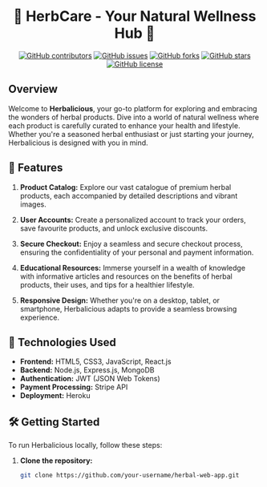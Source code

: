 <div align="center">

# 🌿 HerbCare - Your Natural Wellness Hub 🌿

[![GitHub contributors](https://img.shields.io/github/contributors/your-username/herbal-web-app.svg)](https://github.com/your-username/herbal-web-app/graphs/contributors)
[![GitHub issues](https://img.shields.io/github/issues/your-username/herbal-web-app.svg)](https://github.com/your-username/herbal-web-app/issues)
[![GitHub forks](https://img.shields.io/github/forks/your-username/herbal-web-app.svg)](https://github.com/your-username/herbal-web-app/network)
[![GitHub stars](https://img.shields.io/github/stars/your-username/herbal-web-app.svg)](https://github.com/your-username/herbal-web-app/stargazers)
[![GitHub license](https://img.shields.io/github/license/your-username/herbal-web-app.svg)](https://github.com/your-username/herbal-web-app/blob/main/LICENSE)

</div>

## Overview

Welcome to **Herbalicious**, your go-to platform for exploring and embracing the wonders of herbal products. Dive into a world of natural wellness where each product is carefully curated to enhance your health and lifestyle. Whether you're a seasoned herbal enthusiast or just starting your journey, Herbalicious is designed with you in mind.

## 🌟 Features

1. **Product Catalog:** Explore our vast catalogue of premium herbal products, each accompanied by detailed descriptions and vibrant images.

2. **User Accounts:** Create a personalized account to track your orders, save favourite products, and unlock exclusive discounts.

3. **Secure Checkout:** Enjoy a seamless and secure checkout process, ensuring the confidentiality of your personal and payment information.

4. **Educational Resources:** Immerse yourself in a wealth of knowledge with informative articles and resources on the benefits of herbal products, their uses, and tips for a healthier lifestyle.

5. **Responsive Design:** Whether you're on a desktop, tablet, or smartphone, Herbalicious adapts to provide a seamless browsing experience.

## 🚀 Technologies Used

- **Frontend:** HTML5, CSS3, JavaScript, React.js
- **Backend:** Node.js, Express.js, MongoDB
- **Authentication:** JWT (JSON Web Tokens)
- **Payment Processing:** Stripe API
- **Deployment:** Heroku

## 🛠️ Getting Started

To run Herbalicious locally, follow these steps:

1. **Clone the repository:**

   ```bash
   git clone https://github.com/your-username/herbal-web-app.git
